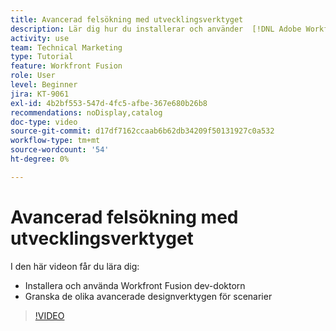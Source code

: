 ```yaml
---
title: Avancerad felsökning med utvecklingsverktyget
description: Lär dig hur du installerar och använder  [!DNL Adobe Workfront Fusion dev tool] och granskar de olika avancerade designverktygen för scenarier som ingår.
activity: use
team: Technical Marketing
type: Tutorial
feature: Workfront Fusion
role: User
level: Beginner
jira: KT-9061
exl-id: 4b2bf553-547d-4fc5-afbe-367e680b26b8
recommendations: noDisplay,catalog
doc-type: video
source-git-commit: d17df7162ccaab6b62db34209f50131927c0a532
workflow-type: tm+mt
source-wordcount: '54'
ht-degree: 0%

---
```


# Avancerad felsökning med utvecklingsverktyget

I den här videon får du lära dig:

* Installera och använda Workfront Fusion dev-doktorn
* Granska de olika avancerade designverktygen för scenarier

>[!VIDEO](https://video.tv.adobe.com/v/335302/?quality=12&learn=on&enablevpops)
